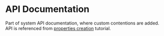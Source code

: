 # API Documentation
Part of system API documentation, where custom contentions are added. API is referenced from [properties creation](/CodingConventionsManagementSystem/articles/properties.html) tutorial.
